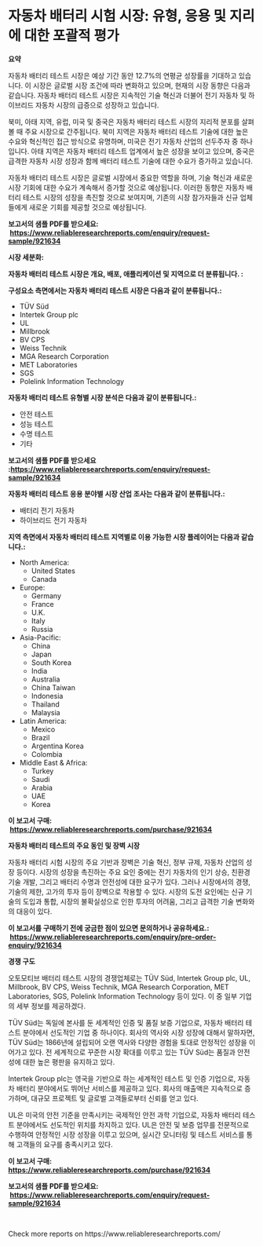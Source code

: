 <p><h1>자동차 배터리 시험 시장: 유형, 응용 및 지리에 대한 포괄적 평가</h1></p><p><strong>요약</strong></p>
<p><p>자동차 배터리 테스트 시장은 예상 기간 동안 12.7%의 연평균 성장률을 기대하고 있습니다. 이 시장은 글로벌 시장 조건에 따라 변화하고 있으며, 현재의 시장 동향은 다음과 같습니다. 자동차 배터리 테스트 시장은 지속적인 기술 혁신과 더불어 전기 자동차 및 하이브리드 자동차 시장의 급증으로 성장하고 있습니다. </p><p>북미, 아태 지역, 유럽, 미국 및 중국은 자동차 배터리 테스트 시장의 지리적 분포를 살펴볼 때 주요 시장으로 간주됩니다. 북미 지역은 자동차 배터리 테스트 기술에 대한 높은 수요와 혁신적인 접근 방식으로 유명하며, 미국은 전기 자동차 산업의 선두주자 중 하나입니다. 아태 지역은 자동차 배터리 테스트 업계에서 높은 성장을 보이고 있으며, 중국은 급격한 자동차 시장 성장과 함께 배터리 테스트 기술에 대한 수요가 증가하고 있습니다.</p><p>자동차 배터리 테스트 시장은 글로벌 시장에서 중요한 역할을 하며, 기술 혁신과 새로운 시장 기회에 대한 수요가 계속해서 증가할 것으로 예상됩니다. 이러한 동향은 자동차 배터리 테스트 시장의 성장을 촉진할 것으로 보여지며, 기존의 시장 참가자들과 신규 업체들에게 새로운 기회를 제공할 것으로 예상됩니다.</p></p>
<p><strong>보고서의 샘플 PDF를 받으세요: &nbsp;<a href="https://www.reliableresearchreports.com/enquiry/request-sample/921634">https://www.reliableresearchreports.com/enquiry/request-sample/921634</a></strong></p>
<p><strong>시장 세분화:</strong></p>
<p><strong> 자동차 배터리 테스트 시장은 개요, 배포, 애플리케이션 및 지역으로 더 분류됩니다. :</strong></p>
<p><strong>구성요소 측면에서는 자동차 배터리 테스트 시장은 다음과 같이 분류됩니다.:</strong></p>
<p><ul><li>TÜV Süd</li><li>Intertek Group plc</li><li>UL</li><li>Millbrook</li><li>BV CPS</li><li>Weiss Technik</li><li>MGA Research Corporation</li><li>MET Laboratories</li><li>SGS</li><li>Polelink Information Technology</li></ul></p>
<p><strong> 자동차 배터리 테스트 유형별 시장 분석은 다음과 같이 분류됩니다.:</strong></p>
<p><ul><li>안전 테스트</li><li>성능 테스트</li><li>수명 테스트</li><li>기타</li></ul></p>
<p><strong>보고서의 샘플 PDF를 받으세요 :<a href="https://www.reliableresearchreports.com/enquiry/request-sample/921634">https://www.reliableresearchreports.com/enquiry/request-sample/921634</a></strong></p>
<p><strong> 자동차 배터리 테스트 응용 분야별 시장 산업 조사는 다음과 같이 분류됩니다.:</strong></p>
<p><ul><li>배터리 전기 자동차</li><li>하이브리드 전기 자동차</li></ul></p>
<p><strong>지역 측면에서 자동차 배터리 테스트 지역별로 이용 가능한 시장 플레이어는 다음과 같습니다.:</strong></p>
<p><ul>
    <li>
        North America:
        <ul>
            <li>United States</li>
            <li>Canada</li>
        </ul>
    </li>
    <li>
        Europe:
        <ul>
            <li>Germany</li>
            <li>France</li>
            <li>U.K.</li>
            <li>Italy</li>
            <li>Russia</li>
        </ul>
    </li>
    <li>
        Asia-Pacific:
        <ul>
            <li>China</li>
            <li>Japan</li>
            <li>South Korea</li>
            <li>India</li>
            <li>Australia</li>
            <li>China Taiwan</li>
            <li>Indonesia</li>
            <li>Thailand</li>
            <li>Malaysia</li>
        </ul>
    </li>
    <li>
        Latin America:
        <ul>
            <li>Mexico</li>
            <li>Brazil</li>
            <li>Argentina Korea</li>
            <li>Colombia</li>
        </ul>
    </li>
    <li>
        Middle East & Africa:
        <ul>
            <li>Turkey</li>
            <li>Saudi</li>
            <li>Arabia</li>
            <li>UAE</li>
            <li>Korea</li>
        </ul>
    </li>
    </ul></p>
<p><strong>이 보고서 구매: &nbsp;<a href="https://www.reliableresearchreports.com/purchase/921634">https://www.reliableresearchreports.com/purchase/921634</a></strong></p>
<p><strong>자동차 배터리 테스트의 주요 동인 및 장벽 시장</strong></p>
<p><p>자동차 배터리 시험 시장의 주요 기반과 장벽은 기술 혁신, 정부 규제, 자동차 산업의 성장 등이다. 시장의 성장을 촉진하는 주요 요인 중에는 전기 자동차의 인기 상승, 친환경 기술 개발, 그리고 배터리 수명과 안전성에 대한 요구가 있다. 그러나 시장에서의 경쟁, 기술의 제한, 고가의 투자 등이 장벽으로 작용할 수 있다. 시장의 도전 요인에는 신규 기술의 도입과 통합, 시장의 불확실성으로 인한 투자의 어려움, 그리고 급격한 기술 변화와의 대응이 있다.</p></p>
<p><strong>이 보고서를 구매하기 전에 궁금한 점이 있으면 문의하거나 공유하세요.: &nbsp;<a href="https://www.reliableresearchreports.com/enquiry/pre-order-enquiry/921634">https://www.reliableresearchreports.com/enquiry/pre-order-enquiry/921634</a></strong></p>
<p><strong>경쟁 구도</strong></p>
<p><p>오토모티브 배터리 테스트 시장의 경쟁업체로는 TÜV Süd, Intertek Group plc, UL, Millbrook, BV CPS, Weiss Technik, MGA Research Corporation, MET Laboratories, SGS, Polelink Information Technology 등이 있다. 이 중 일부 기업의 세부 정보를 제공하겠다.</p><p>TÜV Süd는 독일에 본사를 둔 세계적인 인증 및 품질 보증 기업으로, 자동차 배터리 테스트 분야에서 선도적인 기업 중 하나이다. 회사의 역사와 시장 성장에 대해서 말하자면, TÜV Süd는 1866년에 설립되어 오랜 역사와 다양한 경험을 토대로 안정적인 성장을 이어가고 있다. 전 세계적으로 꾸준한 시장 확대를 이루고 있는 TÜV Süd는 품질과 안전성에 대한 높은 평판을 유지하고 있다.</p><p>Intertek Group plc는 영국을 기반으로 하는 세계적인 테스트 및 인증 기업으로, 자동차 배터리 분야에서도 뛰어난 서비스를 제공하고 있다. 회사의 매출액은 지속적으로 증가하며, 대규모 프로젝트 및 글로벌 고객들로부터 신뢰를 얻고 있다.</p><p>UL은 미국의 안전 기준을 만족시키는 국제적인 안전 과학 기업으로, 자동차 배터리 테스트 분야에서도 선도적인 위치를 차지하고 있다. UL은 안전 및 보증 업무를 전문적으로 수행하여 안정적인 시장 성장을 이루고 있으며, 실시간 모니터링 및 테스트 서비스를 통해 고객들의 요구를 충족시키고 있다.</p></p>
<p><strong>이 보고서 구매: &nbsp; <a href="https://www.reliableresearchreports.com/purchase/921634">https://www.reliableresearchreports.com/purchase/921634</a></strong></p>
<p><strong>보고서의 샘플 PDF를 받으세요: &nbsp;<a href="https://www.reliableresearchreports.com/enquiry/request-sample/921634">https://www.reliableresearchreports.com/enquiry/request-sample/921634</a></strong><strong></strong></p>
<p>&nbsp;</p>
<p>Check more reports on https://www.reliableresearchreports.com/</p>
